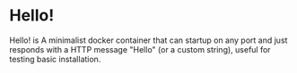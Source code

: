 # Hello!
Hello! is A minimalist docker container that can startup on any port and just responds with a HTTP message "Hello" (or a custom string), useful for testing basic installation.
